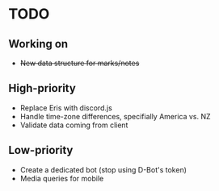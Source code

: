 # TODO

## Working on

- ~~New data structure for marks/notes~~

## High-priority

- Replace Eris with discord.js
- Handle time-zone differences, specifially America vs. NZ
- Validate data coming from client

## Low-priority

- Create a dedicated bot (stop using D-Bot's token)
- Media queries for mobile
